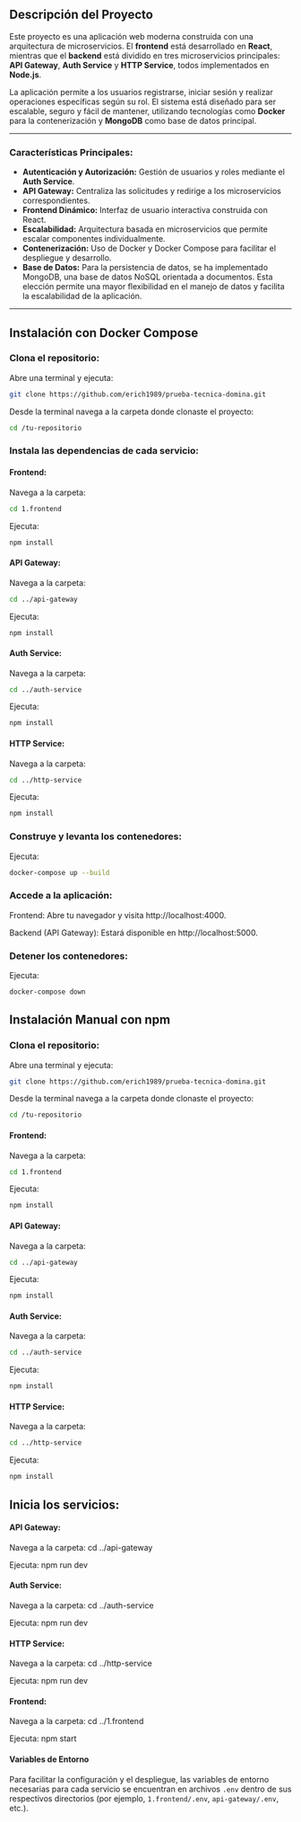 ## Descripción del Proyecto

Este proyecto es una aplicación web moderna construida con una arquitectura de microservicios. El **frontend** está desarrollado en **React**, mientras que el **backend** está dividido en tres microservicios principales: **API Gateway**, **Auth Service** y **HTTP Service**, todos implementados en **Node.js**.

La aplicación permite a los usuarios registrarse, iniciar sesión y realizar operaciones específicas según su rol. El sistema está diseñado para ser escalable, seguro y fácil de mantener, utilizando tecnologías como **Docker** para la contenerización y **MongoDB** como base de datos principal.

---

### Características Principales:
- **Autenticación y Autorización:** Gestión de usuarios y roles mediante el **Auth Service**.
- **API Gateway:** Centraliza las solicitudes y redirige a los microservicios correspondientes.
- **Frontend Dinámico:** Interfaz de usuario interactiva construida con React.
- **Escalabilidad:** Arquitectura basada en microservicios que permite escalar componentes individualmente.
- **Contenerización:** Uso de Docker y Docker Compose para facilitar el despliegue y desarrollo.
- **Base de Datos:** Para la persistencia de datos, se ha implementado MongoDB, una base de datos NoSQL orientada a documentos. Esta elección permite una mayor flexibilidad en el manejo de datos y facilita la escalabilidad de la aplicación.

---

## Instalación con Docker Compose

### Clona el repositorio:

Abre una terminal y ejecuta:
```Bash
git clone https://github.com/erich1989/prueba-tecnica-domina.git
```

Desde la terminal navega a la carpeta donde clonaste el proyecto:
```Bash
cd /tu-repositorio
```

### Instala las dependencias de cada servicio:

#### Frontend:

Navega a la carpeta:
```Bash
cd 1.frontend
```

Ejecuta: 

```Bash
npm install
```

#### API Gateway:

Navega a la carpeta:
```Bash
cd ../api-gateway
```

Ejecuta: 
```Bash
npm install
```

#### Auth Service:

Navega a la carpeta:
```Bash
cd ../auth-service
```

Ejecuta:
```Bash
npm install
```

#### HTTP Service:

Navega a la carpeta:
```Bash
cd ../http-service
```

Ejecuta:
```Bash
npm install
```

### Construye y levanta los contenedores:

Ejecuta:
```Bash
docker-compose up --build
```

### Accede a la aplicación:

Frontend: Abre tu navegador y visita http://localhost:4000.

Backend (API Gateway): Estará disponible en http://localhost:5000.

### Detener los contenedores:

Ejecuta:
```Bash
docker-compose down
```

## Instalación Manual con npm

### Clona el repositorio:

Abre una terminal y ejecuta:

```Bash
git clone https://github.com/erich1989/prueba-tecnica-domina.git
```

Desde la terminal navega a la carpeta donde clonaste el proyecto:
```Bash
cd /tu-repositorio
```

#### Frontend:

Navega a la carpeta:
```Bash
cd 1.frontend
```

Ejecuta: 

```Bash
npm install
```

#### API Gateway:

Navega a la carpeta:
```Bash
cd ../api-gateway
```

Ejecuta: 
```Bash
npm install
```

#### Auth Service:

Navega a la carpeta:
```Bash
cd ../auth-service
```

Ejecuta:
```Bash
npm install
```

#### HTTP Service:

Navega a la carpeta:
```Bash
cd ../http-service
```

Ejecuta:
```Bash
npm install
```

## Inicia los servicios:

#### API Gateway:

Navega a la carpeta: cd ../api-gateway

Ejecuta: npm run dev

#### Auth Service:

Navega a la carpeta: cd ../auth-service

Ejecuta: npm run dev

#### HTTP Service:

Navega a la carpeta: cd ../http-service

Ejecuta: npm run dev

#### Frontend:

Navega a la carpeta: cd ../1.frontend

Ejecuta: npm start

#### Variables de Entorno

Para facilitar la configuración y el despliegue, las variables de entorno necesarias para cada servicio se encuentran en archivos `.env` dentro de sus respectivos directorios (por ejemplo, `1.frontend/.env`, `api-gateway/.env`, etc.).